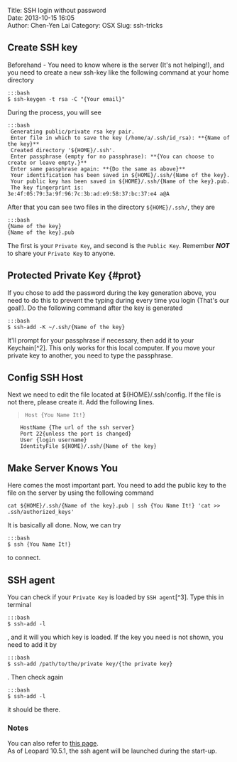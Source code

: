 Title: SSH login without password  
Date: 2013-10-15 16:05  
Author: Chen-Yen Lai
Category: OSX
Slug: ssh-tricks


## Create SSH key
Beforehand - You need to know where is the server (It's not helping!), and you need to create a new ssh-key like the following command at your home directory

    :::bash
    $ ssh-keygen -t rsa -C "{Your email}"

During the process, you will see

    :::bash
     Generating public/private rsa key pair.  
     Enter file in which to save the key (/home/a/.ssh/id_rsa): **{Name of the key}**  
     Created directory '${HOME}/.ssh'.  
     Enter passphrase (empty for no passphrase): **{You can choose to create or leave empty.}**  
     Enter same passphrase again: **{Do the same as above}**  
     Your identification has been saved in ${HOME}/.ssh/{Name of the key}.  
     Your public key has been saved in ${HOME}/.ssh/{Name of the key}.pub.  
     The key fingerprint is: 3e:4f:05:79:3a:9f:96:7c:3b:ad:e9:58:37:bc:37:e4 a@A  

After that you can see two files in the directory `${HOME}/.ssh/`, they are 

    :::bash
	{Name of the key}
	{Name of the key}.pub

The first is your `Private Key`, and second is the `Public Key`. Remember ***NOT*** to share your `Private Key` to anyone. 

## Protected Private Key {#prot}

If you chose to add the password during the key generation above, you need to do this to prevent the typing during every time you login (That's our goal!). Do the following command after the key is generated

    :::bash
	$ ssh-add -K ~/.ssh/{Name of the key}

It'll prompt for your passphrase if necessary, then add it to your Keychain[^2]. This only works for this local computer. If you move your private key to another, you need to type the passphrase. 

## Config SSH Host
Next we need to edit the file located at ${HOME}/.ssh/config. If the file is not there, please create it. Add the following lines.

>     Host {You Name It!}
     	HostName {The url of the ssh server}
     	Port 22{unless the port is changed}
     	User {login username}
     	IdentityFile ${HOME}/.ssh/{Name of the key}

## Make Server Knows You
Here comes the most important part. You need to add the public key to the file on the server by using the following command

	cat ${HOME}/.ssh/{Name of the key}.pub | ssh {You Name It!} 'cat >> .ssh/authorized_keys'
	
It is basically all done. Now, we can try

    :::bash
	$ ssh {You Name It!}

to connect.

## SSH agent

You can check if your `Private Key` is loaded by `SSH agent`[^3]. Type this in terminal

    :::bash
	$ ssh-add -l
	
, and it will you which key is loaded. If the key you need is not shown, you need to add it by

    :::bash
	$ ssh-add /path/to/the/private key/{the private key}

. Then check again

    :::bash
	$ ssh-add -l

it should be there. 

### Notes

You can also refer to [this page](http://www-uxsup.csx.cam.ac.uk/~aia21/osx/leopard-ssh.html).  
As of Leopard 10.5.1, the ssh agent will be launched during the start-up.
